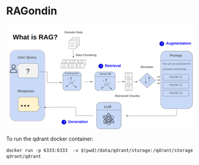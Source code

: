 # RAGondin 

![](RAG_architecture.png)

To run the qdrant docker container: 

```
docker run -p 6333:6333  -v $(pwd)/data/qdrant/storage:/qdrant/storage     qdrant/qdrant
```

